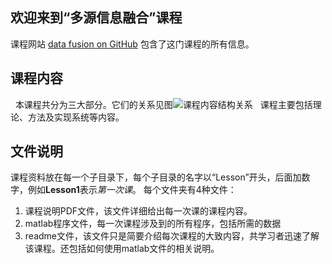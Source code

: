 ## 欢迎来到“多源信息融合”课程

课程网站 [data fusion on GitHub](https://github.com/Xue-boJin/data-fusion-for-indoor-tracking-by-RFID/edit/master/README.md) 包含了这门课程的所有信息。

## 课程内容
   本课程共分为三大部分。它们的关系见图![课程内容结构关系](https://github.com/Xue-boJin/data-fusion-for-indoor-tracking-by-RFID/blob/resource/StructureofCourse.png)
   
课程主要包括理论、方法及实现系统等内容。

## 文件说明 
 课程资料放在每一个子目录下，每个子目录的名字以“Lesson”开头，后面加数字，例如**Lesson1**表示*第一次课*。
 每个文件夹有4种文件：
 1. 课程说明PDF文件，该文件详细给出每一次课的课程内容。
 2. matlab程序文件，每一次课程涉及到的所有程序，包括所需的数据
 3. readme文件，该文件只是简要介绍每次课程的大致内容，共学习者迅速了解该课程。还包括如何使用matlab文件的相关说明。
